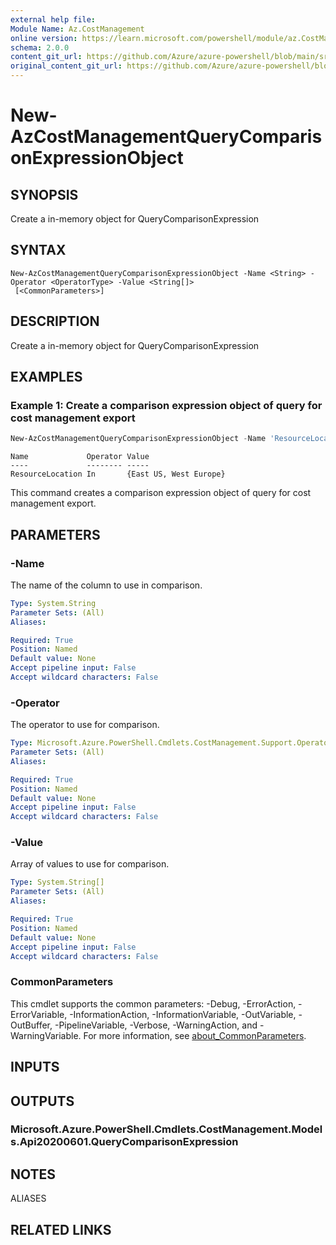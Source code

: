 ```yaml
---
external help file:
Module Name: Az.CostManagement
online version: https://learn.microsoft.com/powershell/module/az.CostManagement/new-AzCostManagementQueryComparisonExpressionObject
schema: 2.0.0
content_git_url: https://github.com/Azure/azure-powershell/blob/main/src/CostManagement/help/New-AzCostManagementQueryComparisonExpressionObject.md
original_content_git_url: https://github.com/Azure/azure-powershell/blob/main/src/CostManagement/help/New-AzCostManagementQueryComparisonExpressionObject.md
---
```


# New-AzCostManagementQueryComparisonExpressionObject

## SYNOPSIS
Create a in-memory object for QueryComparisonExpression

## SYNTAX

```
New-AzCostManagementQueryComparisonExpressionObject -Name <String> -Operator <OperatorType> -Value <String[]>
 [<CommonParameters>]
```

## DESCRIPTION
Create a in-memory object for QueryComparisonExpression

## EXAMPLES

### Example 1: Create a comparison expression object of query for cost management export
```powershell
New-AzCostManagementQueryComparisonExpressionObject -Name 'ResourceLocation' -Value @('East US', 'West Europe')
```

```output
Name             Operator Value
----             -------- -----
ResourceLocation In       {East US, West Europe}
```

This command creates a comparison expression object of query for cost management export.

## PARAMETERS

### -Name
The name of the column to use in comparison.

```yaml
Type: System.String
Parameter Sets: (All)
Aliases:

Required: True
Position: Named
Default value: None
Accept pipeline input: False
Accept wildcard characters: False
```

### -Operator
The operator to use for comparison.

```yaml
Type: Microsoft.Azure.PowerShell.Cmdlets.CostManagement.Support.OperatorType
Parameter Sets: (All)
Aliases:

Required: True
Position: Named
Default value: None
Accept pipeline input: False
Accept wildcard characters: False
```

### -Value
Array of values to use for comparison.

```yaml
Type: System.String[]
Parameter Sets: (All)
Aliases:

Required: True
Position: Named
Default value: None
Accept pipeline input: False
Accept wildcard characters: False
```

### CommonParameters
This cmdlet supports the common parameters: -Debug, -ErrorAction, -ErrorVariable, -InformationAction, -InformationVariable, -OutVariable, -OutBuffer, -PipelineVariable, -Verbose, -WarningAction, and -WarningVariable. For more information, see [about_CommonParameters](http://go.microsoft.com/fwlink/?LinkID=113216).

## INPUTS

## OUTPUTS

### Microsoft.Azure.PowerShell.Cmdlets.CostManagement.Models.Api20200601.QueryComparisonExpression

## NOTES

ALIASES

## RELATED LINKS

